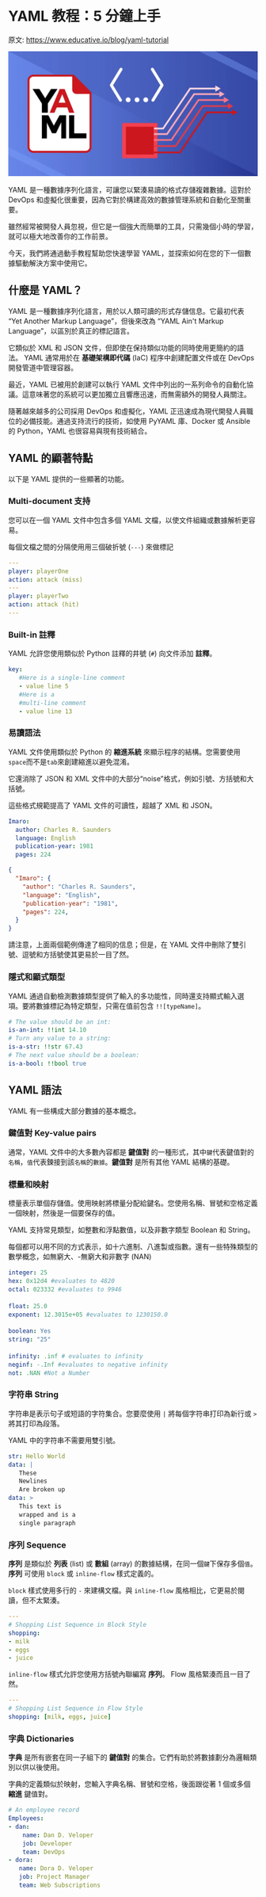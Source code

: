 # YAML 教程：5 分鐘上手

原文: https://www.educative.io/blog/yaml-tutorial

![](./assets/learn-yaml.webp)

YAML 是一種數據序列化語言，可讓您以緊湊易讀的格式存儲複雜數據。這對於 DevOps 和虛擬化很重要，因為它對於構建高效的數據管理系統和自動化至關重要。

雖然經常被開發人員忽視，但它是一個強大而簡單的工具，只需幾個小時的學習，就可以極大地改善你的工作前景。

今天，我們將通過動手教程幫助您快速學習 YAML，並探索如何在您的下一個數據驅動解決方案中使用它。

## 什麼是 YAML？

YAML 是一種數據序列化語言，用於以人類可讀的形式存儲信息。它最初代表 “Yet Another Markup Language”，但後來改為 “YAML Ain't Markup Language”，以區別於真正的標記語言。

它類似於 XML 和 JSON 文件，但即使在保持類似功能的同時使用更簡約的語法。 YAML 通常用於在 **基礎架構即代碼** (IaC) 程序中創建配置文件或在 DevOps 開發管道中管理容器。

最近，YAML 已被用於創建可以執行 YAML 文件中列出的一系列命令的自動化協議。這意味著您的系統可以更加獨立且響應迅速，而無需額外的開發人員關注。

隨著越來越多的公司採用 DevOps 和虛擬化，YAML 正迅速成為現代開發人員職位的必備技能。通過支持流行的技術，如使用 PyYAML 庫、Docker 或 Ansible 的 Python，YAML 也很容易與現有技術結合。

## YAML 的顯著特點

以下是 YAML 提供的一些顯著的功能。

### Multi-document 支持

您可以在一個 YAML 文件中包含多個 YAML 文檔，以使文件組織或數據解析更容易。

每個文檔之間的分隔使用用三個破折號 (`---`) 來做標記

```yaml
---
player: playerOne
action: attack (miss)
---
player: playerTwo
action: attack (hit)
---
```

### Built-in 註釋

YAML 允許您使用類似於 Python 註釋的井號 (`#`) 向文件添加 **註釋**。

```yaml
key: 
   #Here is a single-line comment 
   - value line 5
   #Here is a 
   #multi-line comment
   - value line 13
```

### 易讀語法

YAML 文件使用類似於 Python 的 **縮進系統** 來顯示程序的結構。您需要使用`space`而不是`tab`來創建縮進以避免混淆。

它還消除了 JSON 和 XML 文件中的大部分“noise”格式，例如引號、方括號和大括號。

這些格式規範提高了 YAML 文件的可讀性，超越了 XML 和 JSON。


```yaml title="YAML Example"
Imaro:
  author: Charles R. Saunders
  language: English
  publication-year: 1981
  pages: 224
```


```json title="JSON Example"
{
  "Imaro": {
    "author": "Charles R. Saunders",
    "language": "English",
    "publication-year": "1981",
    "pages": 224,
  }
}
```

請注意，上面兩個範例傳達了相同的信息；但是，在 YAML 文件中刪除了雙引號、逗號和方括號使其更易於一目了然。

### 隱式和顯式類型

YAML 通過自動檢測數據類型提供了輸入的多功能性，同時還支持顯式輸入選項。要將數據標記為特定類型，只需在值前包含 `!![typeName]`。

```yaml
# The value should be an int:
is-an-int: !!int 14.10
# Turn any value to a string:
is-a-str: !!str 67.43
# The next value should be a boolean:
is-a-bool: !!bool true
```

## YAML 語法

YAML 有一些構成大部分數據的基本概念。

### 鍵值對 Key-value pairs

通常，YAML 文件中的大多數內容都是 **鍵值對** 的一種形式，其中`鍵`代表鍵值對的`名稱`，`值`代表鍊接到該`名稱`的`數據`。**鍵值對** 是所有其他 YAML 結構的基礎。

### 標量和映射

標量表示單個存儲值。使用映射將標量分配給鍵名。您使用名稱、冒號和空格定義一個映射，然後是一個要保存的值。

YAML 支持常見類型，如整數和浮點數值，以及非數字類型 Boolean 和 String。

每個都可以用不同的方式表示，如十六進制、八進製或指數。還有一些特殊類型的數學概念，如無窮大、-無窮大和非數字 (NAN)

```yaml
integer: 25
hex: 0x12d4 #evaluates to 4820
octal: 023332 #evaluates to 9946

float: 25.0
exponent: 12.3015e+05 #evaluates to 1230150.0

boolean: Yes
string: "25"

infinity: .inf # evaluates to infinity
neginf: -.Inf #evaluates to negative infinity
not: .NAN #Not a Number
```

### 字符串 String

字符串是表示句子或短語的字符集合。您要麼使用 `|` 將每個字符串打印為新行或 `>` 將其打印為段落。

YAML 中的字符串不需要用雙引號。

```yaml
str: Hello World
data: |
   These
   Newlines
   Are broken up
data: >
   This text is
   wrapped and is a
   single paragraph
```

### 序列 Sequence

**序列** 是類似於 **列表** (list) 或 **數組** (array) 的數據結構，在同一個`鍵`下保存多個`值`。**序列** 可使用 `block` 或 `inline-flow` 樣式定義的。

`block` 樣式使用多行的 `-` 來建構文檔。與 `inline-flow` 風格相比，它更易於閱讀，但不太緊湊。

```yaml
--- 
# Shopping List Sequence in Block Style
shopping: 
- milk
- eggs
- juice
```

`inline-flow` 樣式允許您使用方括號內聯編寫 **序列**。 Flow 風格緊湊而且一目了然。

```yaml
--- 
# Shopping List Sequence in Flow Style
shopping: [milk, eggs, juice]
```

### 字典 Dictionaries

**字典** 是所有嵌套在同一子組下的 **鍵值對** 的集合。它們有助於將數據劃分為邏輯類別以供以後使用。

字典的定義類似於映射，您輸入字典名稱、冒號和空格，後面跟從著 1 個或多個 **縮進** 鍵值對。

```yaml
# An employee record
Employees: 
- dan:
    name: Dan D. Veloper
    job: Developer
    team: DevOps
- dora:
   name: Dora D. Veloper
   job: Project Manager
   team: Web Subscriptions
```


